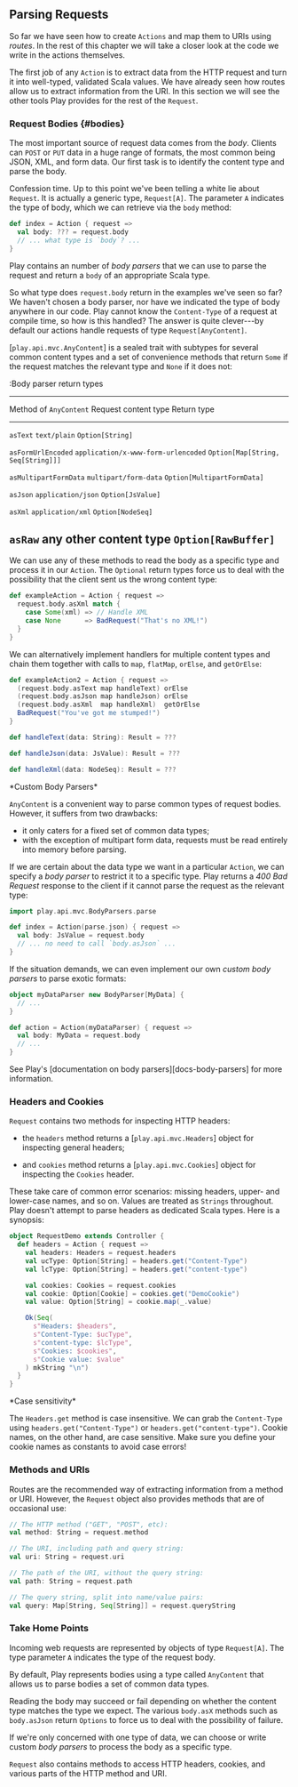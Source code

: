 ## Parsing Requests

So far we have seen how to create `Actions` and map them to URIs using *routes*.
In the rest of this chapter we will take a closer look
at the code we write in the actions themselves.

The first job of any `Action` is to extract data from the HTTP request
and turn it into well-typed, validated Scala values.
We have already seen how routes allow us to extract information from the URI.
In this section we will see the other tools Play provides for the rest of the `Request`.

### Request Bodies {#bodies}

The most important source of request data comes from the *body*.
Clients can `POST` or `PUT` data in a huge range of formats,
the most common being JSON, XML, and form data.
Our first task is to identify the content type and parse the body.

Confession time. Up to this point we've been telling a white lie about `Request`.
It is actually a generic type, `Request[A]`.
The parameter `A` indicates the type of body,
which we can retrieve via the `body` method:

~~~ scala
def index = Action { request =>
  val body: ??? = request.body
  // ... what type is `body`? ...
}
~~~

Play contains an number of *body parsers*
that we can use to parse the request and
return a `body` of an appropriate Scala type.

So what type does `request.body` return in the examples we've seen so far?
We haven't chosen a body parser,
nor have we indicated the type of body anywhere in our code.
Play cannot know the `Content-Type` of a request at compile time,
so how is this handled? The answer is quite clever---by default
our actions handle requests of type `Request[AnyContent]`.

[`play.api.mvc.AnyContent`] is a sealed trait with subtypes for several common
content types and a set of convenience methods that return `Some`
if the request matches the relevant type and `None` if it does not:

:Body parser return types

--------------------------------------------------------------------------------------------------------
Method of `AnyContent`          Request content type                Return type
------------------------------- ----------------------------------- ------------------------------------
`asText`                        `text/plain`                        `Option[String]`

`asFormUrlEncoded`              `application/x-www-form-urlencoded` `Option[Map[String, Seq[String]]]`

`asMultipartFormData`           `multipart/form-data`               `Option[MultipartFormData]`

`asJson`                        `application/json`                  `Option[JsValue]`

`asXml`                         `application/xml`                   `Option[NodeSeq]`

`asRaw`                         any other content type              `Option[RawBuffer]`
--------------------------------------------------------------------------------------------------------

We can use any of these methods to read the body as a specific type
and process it in our `Action`. The `Optional` return types
force us to deal with the possibility that
the client sent us the wrong content type:

~~~ scala
def exampleAction = Action { request =>
  request.body.asXml match {
    case Some(xml) => // Handle XML
    case None      => BadRequest("That's no XML!")
  }
}
~~~

We can alternatively implement handlers for multiple content types
and chain them together with calls to `map`, `flatMap`, `orElse`,
and `getOrElse`:

~~~ scala
def exampleAction2 = Action { request =>
  (request.body.asText map handleText) orElse
  (request.body.asJson map handleJson) orElse
  (request.body.asXml  map handleXml)  getOrElse
  BadRequest("You've got me stumped!")
}

def handleText(data: String): Result = ???

def handleJson(data: JsValue): Result = ???

def handleXml(data: NodeSeq): Result = ???
~~~

<div class="callout callout-warning">
*Custom Body Parsers*

`AnyContent` is a convenient way to parse common types of request bodies.
However, it suffers from two drawbacks:

 - it only caters for a fixed set of common data types;
 - with the exception of multipart form data,
   requests must be read entirely into memory before parsing.

If we are certain about the data type we want in a particular `Action`,
we can specify a *body parser* to restrict it to a specific type.
Play returns a *400 Bad Request* response to the client
if it cannot parse the request as the relevant type:

~~~ scala
import play.api.mvc.BodyParsers.parse

def index = Action(parse.json) { request =>
  val body: JsValue = request.body
  // ... no need to call `body.asJson` ...
}
~~~

If the situation demands, we can even implement our own
*custom body parsers* to parse exotic formats:

~~~ scala
object myDataParser new BodyParser[MyData] {
  // ...
}

def action = Action(myDataParser) { request =>
  val body: MyData = request.body
  // ...
}
~~~

See Play's [documentation on body parsers][docs-body-parsers]
for more information.
</div>

### Headers and Cookies

`Request` contains two methods for inspecting HTTP headers:

 - the `headers` method returns a [`play.api.mvc.Headers`]
   object for inspecting general headers;

 - and `cookies` method returns a [`play.api.mvc.Cookies`]
   object for inspecting the `Cookies` header.

These take care of common error scenarios: missing headers,
upper- and lower-case names, and so on.
Values are treated as `Strings` throughout.
Play doesn't attempt to parse headers as dedicated Scala types.
Here is a synopsis:

~~~ scala
object RequestDemo extends Controller {
  def headers = Action { request =>
    val headers: Headers = request.headers
    val ucType: Option[String] = headers.get("Content-Type")
    val lcType: Option[String] = headers.get("content-type")

    val cookies: Cookies = request.cookies
    val cookie: Option[Cookie] = cookies.get("DemoCookie")
    val value: Option[String] = cookie.map(_.value)

    Ok(Seq(
      s"Headers: $headers",
      s"Content-Type: $ucType",
      s"content-type: $lcType",
      s"Cookies: $cookies",
      s"Cookie value: $value"
    ) mkString "\n")
  }
}
~~~

<div class="callout callout-info">
*Case sensitivity*

The `Headers.get` method is case insensitive.
We can grab the `Content-Type` using
`headers.get("Content-Type")` or `headers.get("content-type")`.
Cookie names, on the other hand, are case sensitive.
Make sure you define your cookie names as constants to avoid case errors!
</div>

### Methods and URIs

Routes are the recommended way of extracting information from a method or URI.
However, the `Request` object also provides methods that are of occasional use:

~~~ scala
// The HTTP method ("GET", "POST", etc):
val method: String = request.method

// The URI, including path and query string:
val uri: String = request.uri

// The path of the URI, without the query string:
val path: String = request.path

// The query string, split into name/value pairs:
val query: Map[String, Seq[String]] = request.queryString
~~~

### Take Home Points

Incoming web requests are represented by objects of type `Request[A]`.
The type parameter `A` indicates the type of the request body.

By default, Play represents bodies using a type called `AnyContent`
that allows us to parse bodies a set of common data types.

Reading the body may succeed or fail depending
on whether the content type matches the type we expect.
The various `body.asX` methods such as `body.asJson`
return `Options` to force us to deal with the possibility of failure.

If we're only concerned with one type of data,
we can choose or write custom *body parsers*
to process the body as a specific type.

`Request` also contains methods to access HTTP headers, cookies,
and various parts of the HTTP method and URI.
